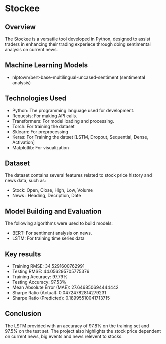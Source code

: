 # Stockee

## Overview
The Stockee is a versatile tool developed in Python, 
designed to assist traders in enhancing their trading experiece through doing sentimental analysis on current news.

## Machine Learning Models
 - nlptown/bert-base-multilingual-uncased-sentiment (sentimental analysis)

## Technologies Used
- Python: The programming language used for development.
- Requests: For making API calls.
- Transformers: For model loading and processing.
- Torch: For training the dataset
- Sklearn: For preprocessing
- Keras: For Training the datset [LSTM, Dropout, Sequential, Dense, Activation]
- Matplotlib: For visualization

## Dataset

The dataset contains several features related to stock price history and news data, such as:

- Stock: Open, Close, High, Low, Volume
- News : Heading, Decription, Date

## Model Building and Evaluation
The following algorithms were used to build models:

- BERT: For sentiment analysis on news.
- LSTM: For training time series data

## Key results

- Training RMSE: 34.5291600762991
- Testing RMSE: 44.056295705775376
- Training Accuracy: 97.79%
- Testing Accuracy: 97.53%
- Mean Absolute Error (MAE): 27.646850694444442
- Sharpe Ratio (Actual): 0.04724782814279231
- Sharpe Ratio (Predicted): 0.18995510041713715

## Conclusion
The LSTM provided with an accuracy of 97.8% on the training set and 97.5% on the test set.
The project also highlights the stock price dependent on current news, big events and news relevent to stocks.


